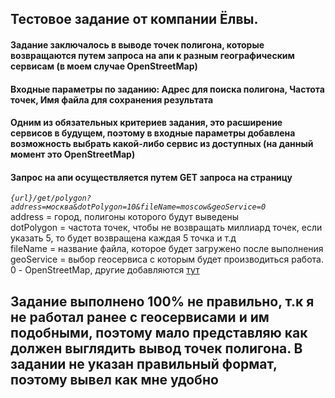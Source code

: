 ## Тестовое задание от компании Ёлвы.

#### Задание заключалось в выводе точек полигона, которые возвращаются путем запроса на апи к разным географическим сервисам (в моем случае OpenStreetMap)
#### Входные параметры по заданию: Адрес для поиска полигона, Частота точек, Имя файла для сохранения результата
#### Одним из обязательных критериев задания, это расширение сервисов в будущем, поэтому в входные параметры добавлена возможность выбрать какой-либо сервис из доступных (на данный момент это OpenStreetMap)

#### Запрос на апи осуществляется путем GET запроса на страницу 
*`{url}/get/polygon?address=москва&dotPolygon=10&fileName=moscow&geoService=0`* <br/>
address = город, полигоны которого будут выведены <br/>
dotPolygon = частота точек, чтобы не возвращать миллиард точек, если указать 5, то будет возвращена каждая 5 точка и т.д <br/>
fileName = название файла, которое будет загружено после выполнения <br/>
geoService = выбор геосервиса с которым будет производиться работа. 0 - OpenStreetMap, другие добавляются [тут](https://github.com/egorrrmiller/YolvaTest/blob/master/YolvaTestWork/Enums/GeoServicesEnum.cs)

## Задание выполнено 100% не правильно, т.к я не работал ранее с геосервисами и им подобными, поэтому мало представляю как должен выглядить вывод точек полигона. В задании не указан правильный формат, поэтому вывел как мне удобно
